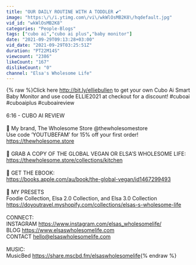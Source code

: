```yaml
---
title: "OUR DAILY ROUTINE WITH A TODDLER 💕"
image: "https:\/\/i.ytimg.com\/vi\/wkWlOsMB2K8\/hqdefault.jpg"
vid_id: "wkWlOsMB2K8"
categories: "People-Blogs"
tags: ["cubo ai","cubo ai plus","baby monitor"]
date: "2021-09-29T09:13:28+03:00"
vid_date: "2021-09-29T03:25:51Z"
duration: "PT22M14S"
viewcount: "2386"
likeCount: "167"
dislikeCount: "0"
channel: "Elsa's Wholesome Life"
---
```

{% raw %}Click here <a rel="nofollow" target="blank" href="http://bit.ly/elliebullen">http://bit.ly/elliebullen</a> to get your own Cubo Ai Smart Baby Monitor and use code ELLIE2021 at checkout for a discount! #cuboai #cuboaiplus #cuboaireview<br /><br />6:16 - CUBO AI REVIEW<br /><br />🌱 My brand, The Wholesome Store @thewholesomestore<br />Use code ‘YOUTUBEFAM’ for 15% off your first order!<br /><a rel="nofollow" target="blank" href="https://thewholesome.store">https://thewholesome.store</a><br /><br />🌱 GRAB A COPY OF THE GLOBAL VEGAN OR ELSA’S WHOLESOME LIFE:<br /><a rel="nofollow" target="blank" href="https://thewholesome.store/collections/kitchen">https://thewholesome.store/collections/kitchen</a><br /><br />🌱 GET THE EBOOK:<br /><a rel="nofollow" target="blank" href="https://books.apple.com/au/book/the-global-vegan/id1467299493">https://books.apple.com/au/book/the-global-vegan/id1467299493</a><br /><br />🌱 MY PRESETS<br />Foodie Collection, Elsa 2.0 Collection, and Elsa 3.0 Collection<br /><a rel="nofollow" target="blank" href="https://doyoutravel.myshopify.com/collections/elsas-s-wholesome-life">https://doyoutravel.myshopify.com/collections/elsas-s-wholesome-life</a><br /><br />CONNECT:<br />INSTAGRAM <a rel="nofollow" target="blank" href="https://www.instagram.com/elsas_wholesomelife/">https://www.instagram.com/elsas_wholesomelife/</a><br />BLOG <a rel="nofollow" target="blank" href="https://www.elsaswholesomelife.com">https://www.elsaswholesomelife.com</a><br />CONTACT hello@elsaswholesomelife.com<br /><br />MUSIC:<br />MusicBed <a rel="nofollow" target="blank" href="https://share.mscbd.fm/elsaswholesomelife">https://share.mscbd.fm/elsaswholesomelife</a>{% endraw %}
